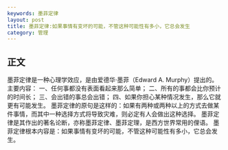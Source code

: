 ```yaml
---
keywords: 墨菲定律
layout: post
title: 墨菲定律:如果事情有变坏的可能，不管这种可能性有多小，它总会发生
category: 管理
--- 
```

## 正文

墨菲定律是一种心理学效应，是由爱德华·墨菲（Edward A. Murphy）提出的。
主要内容：
一、任何事都没有表面看起来那么简单；
二、所有的事都会比你预计的时间长；
三、会出错的事总会出错；
四、如果你担心某种情况发生，那么它就更有可能发生。
墨菲定律的原句是这样的：如果有两种或两种以上的方式去做某件事情，而其中一种选择方式将导致灾难，则必定有人会做出这种选择。
墨菲定律是其作出的著名论断，亦称墨菲定律、墨菲定理，是西方世界常用的俚语。
墨菲定律根本内容是：如果事情有变坏的可能，不管这种可能性有多小，它总会发生。